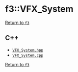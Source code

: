 # f3::VFX_System

[Return to `f3`](/docs/f3.md)

## C++

- [`VFX_System.hpp`](/src/f3/VFX_System.hpp)
- [`VFX_System.cpp`](/src/f3/VFX_System.cpp)

[Return to `f3`](/docs/f3.md)